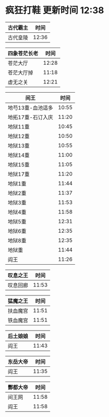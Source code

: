 # 疯狂打鞋 更新时间 12:38

| 古代霸主   | 时间    |
|--------|-------|
| 古代皇陵 | 12:36 |

| 四象苍茫长老   | 时间    |
|--------|-------|
| 苍茫大厅 | 12:28 |
| 苍茫大厅掉 | 11:18 |
| 虚无之关 | 12:21 |

| 间王   | 时间    |
|--------|-------|
| 地芍13重-血池适多 | 10:55 |
| 地拓17重-石订入庆 | 11:20 |
| 地狱11重 | 10:45 |
| 地狱12重 | 10:50 |
| 地狱13重 | 10:55 |
| 地狱14重 | 11:00 |
| 地狱15重 | 11:05 |
| 地狱17重 | 11:20 |
| 地狱1重 | 11:44 |
| 地狱2重 | 11:37 |
| 地狱3重 | 11:53 |
| 地狱4重 | 11:58 |
| 地狱5重 | 12:31 |
| 地狱6重 | 12:35 |
| 地狱8重 | 12:35 |
| 地狱重 | 11:44 |
| 阎王 | 11:26 |

| 叹息之王   | 时间    |
|--------|-------|
| 叹息回廊 | 11:53 |

| 猛魔之王   | 时间    |
|--------|-------|
| 扶血魔宫 | 11:51 |
| 铁血魔宫 | 11:51 |

| 后土娘娘   | 时间    |
|--------|-------|
| 阎王 | 11:43 |

| 东岳大帝   | 时间    |
|--------|-------|
| 阎王 | 11:35 |

| 酆都大帝   | 时间    |
|--------|-------|
| 间王网 | 11:58 |
| 阎王 | 11:58 |